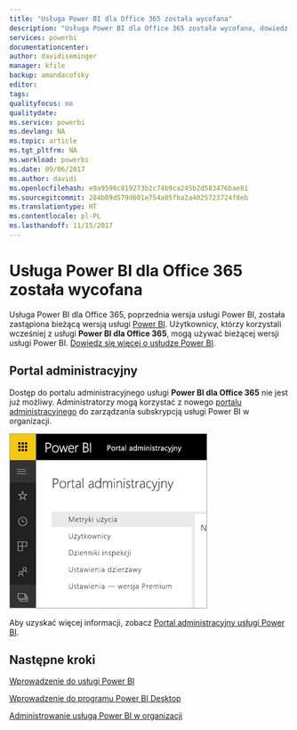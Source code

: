 ```yaml
---
title: "Usługa Power BI dla Office 365 została wycofana"
description: "Usługa Power BI dla Office 365 została wycofana, dowiedz się, jak korzystać z aktualnej wersji usługi Power BI oraz administrować nią."
services: powerbi
documentationcenter: 
author: davidiseminger
manager: kfile
backup: amandacofsky
editor: 
tags: 
qualityfocus: no
qualitydate: 
ms.service: powerbi
ms.devlang: NA
ms.topic: article
ms.tgt_pltfrm: NA
ms.workload: powerbi
ms.date: 09/06/2017
ms.author: davidi
ms.openlocfilehash: e9a9596c819273b2c74b9ca245b2d583476bae81
ms.sourcegitcommit: 284b09d579d601e754a05fba2a4025723724f8eb
ms.translationtype: HT
ms.contentlocale: pl-PL
ms.lasthandoff: 11/15/2017
---
```

# <a name="power-bi-for-office-365-is-retired"></a>Usługa Power BI dla Office 365 została wycofana
Usługa Power BI dla Office 365, poprzednia wersja usługi Power BI, została zastąpiona bieżącą wersją usługi [Power BI](https://powerbi.microsoft.com). Użytkownicy, którzy korzystali wcześniej z usługi **Power BI dla Office 365**, mogą używać bieżącej wersji usługi Power BI. [Dowiedz się więcej o usłudze Power BI](service-get-started.md).

## <a name="the-admin-portal"></a>Portal administracyjny
Dostęp do portalu administracyjnego usługi **Power BI dla Office 365** nie jest już możliwy. Administratorzy mogą korzystać z nowego [portalu administracyjnego](https://app.powerbi.com/admin-portal) do zarządzania subskrypcją usługi Power BI w organizacji.

![](media/service-admin-o365portal-retired/powerbi-admin-landing-page.png)

Aby uzyskać więcej informacji, zobacz [Portal administracyjny usługi Power BI](service-admin-portal.md).

## <a name="next-steps"></a>Następne kroki
[Wprowadzenie do usługi Power BI](service-get-started.md)

[Wprowadzenie do programu Power BI Desktop](desktop-getting-started.md)

[Administrowanie usługą Power BI w organizacji](service-admin-administering-power-bi-in-your-organization.md)
